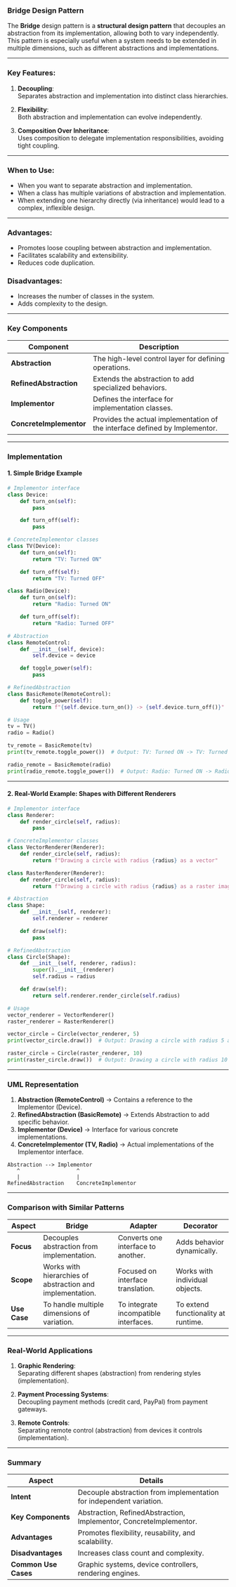 ### **Bridge Design Pattern**

The **Bridge** design pattern is a **structural design pattern** that decouples an abstraction from its implementation, allowing both to vary independently. This pattern is especially useful when a system needs to be extended in multiple dimensions, such as different abstractions and implementations.

---

### **Key Features**:
1. **Decoupling**:  
   Separates abstraction and implementation into distinct class hierarchies.

2. **Flexibility**:  
   Both abstraction and implementation can evolve independently.

3. **Composition Over Inheritance**:  
   Uses composition to delegate implementation responsibilities, avoiding tight coupling.

---

### **When to Use**:
- When you want to separate abstraction and implementation.
- When a class has multiple variations of abstraction and implementation.
- When extending one hierarchy directly (via inheritance) would lead to a complex, inflexible design.

---

### **Advantages**:
- Promotes loose coupling between abstraction and implementation.
- Facilitates scalability and extensibility.
- Reduces code duplication.

### **Disadvantages**:
- Increases the number of classes in the system.
- Adds complexity to the design.

---

### **Key Components**

| **Component**      | **Description**                                                                 |
|---------------------|---------------------------------------------------------------------------------|
| **Abstraction**     | The high-level control layer for defining operations.                          |
| **RefinedAbstraction** | Extends the abstraction to add specialized behaviors.                      |
| **Implementor**     | Defines the interface for implementation classes.                              |
| **ConcreteImplementor** | Provides the actual implementation of the interface defined by Implementor. |

---

### **Implementation**

#### **1. Simple Bridge Example**

```python
# Implementor interface
class Device:
    def turn_on(self):
        pass

    def turn_off(self):
        pass

# ConcreteImplementor classes
class TV(Device):
    def turn_on(self):
        return "TV: Turned ON"

    def turn_off(self):
        return "TV: Turned OFF"

class Radio(Device):
    def turn_on(self):
        return "Radio: Turned ON"

    def turn_off(self):
        return "Radio: Turned OFF"

# Abstraction
class RemoteControl:
    def __init__(self, device):
        self.device = device

    def toggle_power(self):
        pass

# RefinedAbstraction
class BasicRemote(RemoteControl):
    def toggle_power(self):
        return f"{self.device.turn_on()} -> {self.device.turn_off()}"

# Usage
tv = TV()
radio = Radio()

tv_remote = BasicRemote(tv)
print(tv_remote.toggle_power())  # Output: TV: Turned ON -> TV: Turned OFF

radio_remote = BasicRemote(radio)
print(radio_remote.toggle_power())  # Output: Radio: Turned ON -> Radio: Turned OFF
```

---

#### **2. Real-World Example: Shapes with Different Renderers**

```python
# Implementor interface
class Renderer:
    def render_circle(self, radius):
        pass

# ConcreteImplementor classes
class VectorRenderer(Renderer):
    def render_circle(self, radius):
        return f"Drawing a circle with radius {radius} as a vector"

class RasterRenderer(Renderer):
    def render_circle(self, radius):
        return f"Drawing a circle with radius {radius} as a raster image"

# Abstraction
class Shape:
    def __init__(self, renderer):
        self.renderer = renderer

    def draw(self):
        pass

# RefinedAbstraction
class Circle(Shape):
    def __init__(self, renderer, radius):
        super().__init__(renderer)
        self.radius = radius

    def draw(self):
        return self.renderer.render_circle(self.radius)

# Usage
vector_renderer = VectorRenderer()
raster_renderer = RasterRenderer()

vector_circle = Circle(vector_renderer, 5)
print(vector_circle.draw())  # Output: Drawing a circle with radius 5 as a vector

raster_circle = Circle(raster_renderer, 10)
print(raster_circle.draw())  # Output: Drawing a circle with radius 10 as a raster image
```

---

### **UML Representation**

1. **Abstraction (RemoteControl)** → Contains a reference to the Implementor (Device).
2. **RefinedAbstraction (BasicRemote)** → Extends Abstraction to add specific behavior.
3. **Implementor (Device)** → Interface for various concrete implementations.
4. **ConcreteImplementor (TV, Radio)** → Actual implementations of the Implementor interface.

```
Abstraction --> Implementor
   ^                  ^
   |                  |
RefinedAbstraction    ConcreteImplementor
```

---

### **Comparison with Similar Patterns**

| **Aspect**         | **Bridge**                                | **Adapter**                         | **Decorator**                    |
|---------------------|-------------------------------------------|--------------------------------------|-----------------------------------|
| **Focus**          | Decouples abstraction from implementation. | Converts one interface to another.   | Adds behavior dynamically.        |
| **Scope**          | Works with hierarchies of abstraction and implementation. | Focused on interface translation.   | Works with individual objects.    |
| **Use Case**       | To handle multiple dimensions of variation. | To integrate incompatible interfaces.| To extend functionality at runtime. |

---

### **Real-World Applications**

1. **Graphic Rendering**:  
   Separating different shapes (abstraction) from rendering styles (implementation).

2. **Payment Processing Systems**:  
   Decoupling payment methods (credit card, PayPal) from payment gateways.

3. **Remote Controls**:  
   Separating remote control (abstraction) from devices it controls (implementation).

---

### **Summary**

| **Aspect**               | **Details**                                                       |
|--------------------------|-------------------------------------------------------------------|
| **Intent**               | Decouple abstraction from implementation for independent variation.|
| **Key Components**       | Abstraction, RefinedAbstraction, Implementor, ConcreteImplementor.|
| **Advantages**           | Promotes flexibility, reusability, and scalability.              |
| **Disadvantages**        | Increases class count and complexity.                            |
| **Common Use Cases**     | Graphic systems, device controllers, rendering engines.          |